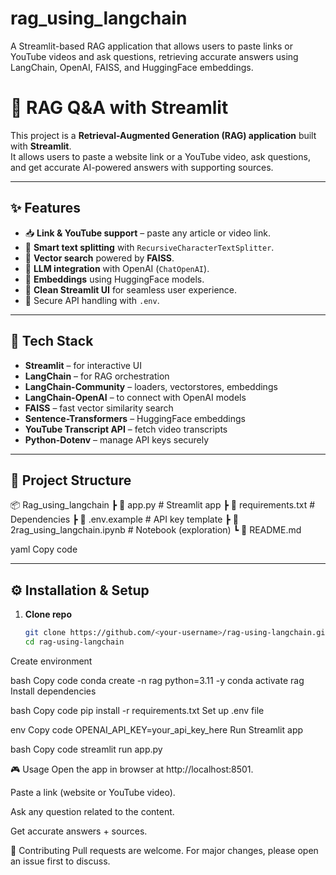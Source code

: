 # rag_using_langchain
A Streamlit-based RAG application that allows users to paste links or YouTube videos and ask questions, retrieving accurate answers using LangChain, OpenAI, FAISS, and HuggingFace embeddings.

# 🔗 RAG Q&A with Streamlit

This project is a **Retrieval-Augmented Generation (RAG) application** built with **Streamlit**.  
It allows users to paste a website link or a YouTube video, ask questions, and get accurate AI-powered answers with supporting sources.  

---

## ✨ Features
- 📥 **Link & YouTube support** – paste any article or video link.  
- 🔎 **Smart text splitting** with `RecursiveCharacterTextSplitter`.  
- 🧠 **Vector search** powered by **FAISS**.  
- 🤖 **LLM integration** with OpenAI (`ChatOpenAI`).  
- 📝 **Embeddings** using HuggingFace models.  
- 🎨 **Clean Streamlit UI** for seamless user experience.  
- 🔐 Secure API handling with `.env`.  

---

## 🚀 Tech Stack
- **Streamlit** – for interactive UI  
- **LangChain** – for RAG orchestration  
- **LangChain-Community** – loaders, vectorstores, embeddings  
- **LangChain-OpenAI** – to connect with OpenAI models  
- **FAISS** – fast vector similarity search  
- **Sentence-Transformers** – HuggingFace embeddings  
- **YouTube Transcript API** – fetch video transcripts  
- **Python-Dotenv** – manage API keys securely  

---

## 📂 Project Structure
📦 Rag_using_langchain
┣ 📜 app.py # Streamlit app
┣ 📜 requirements.txt # Dependencies
┣ 📜 .env.example # API key template
┣ 📜 2rag_using_langchain.ipynb # Notebook (exploration)
┗ 📜 README.md

yaml
Copy code

---

## ⚙️ Installation & Setup

1. **Clone repo**
   ```bash
   git clone https://github.com/<your-username>/rag-using-langchain.git
   cd rag-using-langchain
Create environment

bash
Copy code
conda create -n rag python=3.11 -y
conda activate rag
Install dependencies

bash
Copy code
pip install -r requirements.txt
Set up .env file

env
Copy code
OPENAI_API_KEY=your_api_key_here
Run Streamlit app

bash
Copy code
streamlit run app.py

🎮 Usage
Open the app in browser at http://localhost:8501.

Paste a link (website or YouTube video).

Ask any question related to the content.

Get accurate answers + sources.


🤝 Contributing
Pull requests are welcome. For major changes, please open an issue first to discuss.
